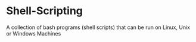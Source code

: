 # Shell-Scripting
A collection of bash programs (shell scripts) that can be run on Linux, Unix or Windows Machines
